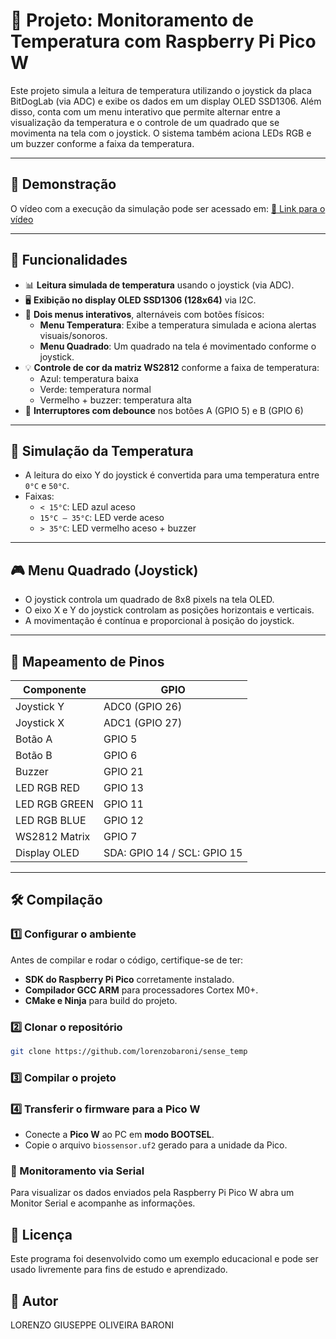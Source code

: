 # 🧠 Projeto: Monitoramento de Temperatura com Raspberry Pi Pico W

Este projeto simula a leitura de temperatura utilizando o joystick da placa BitDogLab (via ADC) e exibe os dados em um display OLED SSD1306. Além disso, conta com um menu interativo que permite alternar entre a visualização da temperatura e o controle de um quadrado que se movimenta na tela com o joystick. O sistema também aciona LEDs RGB e um buzzer conforme a faixa da temperatura.

---

## 🎥 Demonstração
O vídeo com a execução da simulação pode ser acessado em:
[🔗 Link para o vídeo](https://www.youtube.com/watch?v=EBrDviSEQBU&ab_channel=LorenzoBaroni)

---

## 🔧 Funcionalidades

- 📊 **Leitura simulada de temperatura** usando o joystick (via ADC).
- 🖥️ **Exibição no display OLED SSD1306 (128x64)** via I2C.
- 🔁 **Dois menus interativos**, alternáveis com botões físicos:
  - **Menu Temperatura**: Exibe a temperatura simulada e aciona alertas visuais/sonoros.
  - **Menu Quadrado**: Um quadrado na tela é movimentado conforme o joystick.
- 💡 **Controle de cor da matriz WS2812** conforme a faixa de temperatura:
  - Azul: temperatura baixa
  - Verde: temperatura normal
  - Vermelho + buzzer: temperatura alta
- 🧠 **Interruptores com debounce** nos botões A (GPIO 5) e B (GPIO 6)

---

## 🧪 Simulação da Temperatura

- A leitura do eixo Y do joystick é convertida para uma temperatura entre `0°C` e `50°C`.
- Faixas:
  - `< 15°C`: LED azul aceso
  - `15°C – 35°C`: LED verde aceso
  - `> 35°C`: LED vermelho aceso + buzzer

---

## 🎮 Menu Quadrado (Joystick)

- O joystick controla um quadrado de 8x8 pixels na tela OLED.
- O eixo X e Y do joystick controlam as posições horizontais e verticais.
- A movimentação é contínua e proporcional à posição do joystick.

---

## 📌 Mapeamento de Pinos

| Componente     | GPIO         |
|----------------|--------------|
| Joystick Y     | ADC0 (GPIO 26) |
| Joystick X     | ADC1 (GPIO 27) |
| Botão A        | GPIO 5       |
| Botão B        | GPIO 6       |
| Buzzer         | GPIO 21      |
| LED RGB RED    | GPIO 13      |
| LED RGB GREEN  | GPIO 11      |
| LED RGB BLUE   | GPIO 12      |
| WS2812 Matrix  | GPIO 7       |
| Display OLED   | SDA: GPIO 14 / SCL: GPIO 15 |

---

## 🛠️ Compilação

### 1️⃣ Configurar o ambiente
Antes de compilar e rodar o código, certifique-se de ter:
- **SDK do Raspberry Pi Pico** corretamente instalado.
- **Compilador GCC ARM** para processadores Cortex M0+.
- **CMake e Ninja** para build do projeto.

### 2️⃣ Clonar o repositório
```sh
git clone https://github.com/lorenzobaroni/sense_temp
```

### 3️⃣ Compilar o projeto

### 4️⃣ Transferir o firmware para a Pico W
- Conecte a **Pico W** ao PC em **modo BOOTSEL**.
- Copie o arquivo `biossensor.uf2` gerado para a unidade da Pico.

### 📡 Monitoramento via Serial
Para visualizar os dados enviados pela Raspberry Pi Pico W abra um Monitor Serial e acompanhe as informações.

## 📝 Licença
Este programa foi desenvolvido como um exemplo educacional e pode ser usado livremente para fins de estudo e aprendizado.

## 📌 Autor
LORENZO GIUSEPPE OLIVEIRA BARONI
